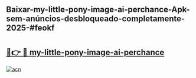 ## Baixar-my-little-pony-image-ai-perchance-Apk-sem-anúncios-desbloqueado-completamente-2025-#feokf

# <h2><a href="https://ainizakaria.my?title=my-little-pony-image-ai-perchance&ref=22M">🔗👉 🔴 my-little-pony-image-ai-perchance</a></h2>

[![acn](https://github.com/user-attachments/assets/0f9c940e-d8b0-45ae-aac7-cd30a18b3e1c)](https://ainizakaria.my?title=my-little-pony-image-ai-perchance&ref=22M)


